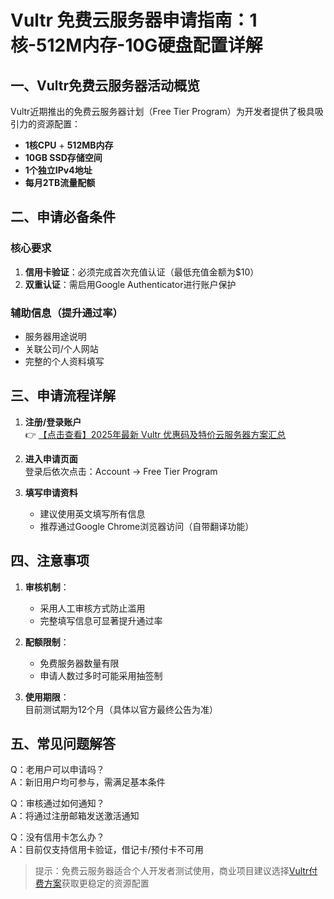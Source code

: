 # Vultr 免费云服务器申请指南：1核-512M内存-10G硬盘配置详解

## 一、Vultr免费云服务器活动概览
Vultr近期推出的免费云服务器计划（Free Tier Program）为开发者提供了极具吸引力的资源配置：
- **1核CPU** + **512MB内存**
- **10GB SSD存储空间**
- **1个独立IPv4地址**
- **每月2TB流量配额**

## 二、申请必备条件
### 核心要求
1. **信用卡验证**：必须完成首次充值认证（最低充值金额为$10）
2. **双重认证**：需启用Google Authenticator进行账户保护

### 辅助信息（提升通过率）
- 服务器用途说明
- 关联公司/个人网站
- 完整的个人资料填写

## 三、申请流程详解
1. **注册/登录账户**  
   👉 [【点击查看】2025年最新 Vultr 优惠码及特价云服务器方案汇总](https://bit.ly/VuLtr)

2. **进入申请页面**  
   登录后依次点击：Account → Free Tier Program

3. **填写申请资料**  
   - 建议使用英文填写所有信息
   - 推荐通过Google Chrome浏览器访问（自带翻译功能）

## 四、注意事项
1. **审核机制**：  
   - 采用人工审核方式防止滥用
   - 完整填写信息可显著提升通过率

2. **配额限制**：  
   - 免费服务器数量有限
   - 申请人数过多时可能采用抽签制

3. **使用期限**：  
   目前测试期为12个月（具体以官方最终公告为准）

## 五、常见问题解答
Q：老用户可以申请吗？  
A：新旧用户均可参与，需满足基本条件

Q：审核通过如何通知？  
A：将通过注册邮箱发送激活通知

Q：没有信用卡怎么办？  
A：目前仅支持信用卡验证，借记卡/预付卡不可用

> 提示：免费云服务器适合个人开发者测试使用，商业项目建议选择[Vultr付费方案](https://bit.ly/VuLtr)获取更稳定的资源配置